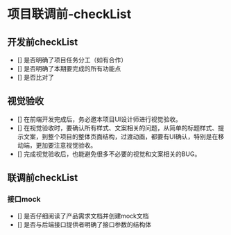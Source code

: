 # 项目联调前-checkList

## 开发前checkList

- [] 是否明确了项目任务分工（如有合作）
- [] 是否明确了本期要完成的所有功能点
- [] 是否比对了

## 视觉验收

- [] 在前端开发完成后，务必邀本项目UI设计师进行视觉验收。
- [] 在视觉验收时，要确认所有样式、文案相关的问题，从简单的标题样式、提示文案，到整个项目的整体页面结构，过渡动画，都要有UI确认，特别是在移动端，更加要注意视觉验收。
- [] 完成视觉验收后，也能避免很多不必要的视觉和文案相关的BUG。

## 联调前checkList

### 接口mock

- [] 是否仔细阅读了产品需求文档并创建mock文档
- [] 是否与后端接口提供者明确了接口参数的结构体